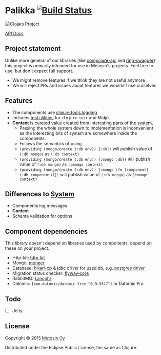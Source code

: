 # Palikka [![Build Status](https://travis-ci.org/metosin/palikka.svg?branch=master)](https://travis-ci.org/metosin/palikka)

[![Clojars Project](http://clojars.org/metosin/palikka/latest-version.svg)](http://clojars.org/metosin/palikka)

[API Docs](http://metosin.github.io/palikka/palikka.core.html).

## Project statement

Unlike more general of our libraries (like
[compojure-api](https://github.com/metosin/compojure-api) and
[ring-swagger](https://github.com/metosin/ring-swagger)) this project is
primarily intended for use in Metosin's projects. Feel free to use, but
don't expect full support.

- We might remove features if we think they are not useful anymore
- We will reject PRs and issues about features we wouldn't use ourselves

## Features

- The components use [clojure.tools.logging](https://github.com/clojure/tools.logging)
- Includes [test utilities](./src/palikka/test_utils.clj) for `clojure.test` and Midje.
- **Context** is curated value created from interesting parts of the system.
    - Passing the whole system down to implementation is inconvenient as the
    interesting bits of system are somewhere inside the components.
    - Follows the semantics of using
    - `(providing (mongo/create (:db env)) [:db])` will publish value of `(:db mongo)` as `(:db context)`
    - `(providing (mongo/create (:db env)) {:mongo :db})` will publish value of `(:db mongo)` as `(:mongo context)`
    - `(providing (mongo/create (:db env)) {:mongo (fn [component] (:db component))})` will publish value of `(:db mongo)` as `(:mongo context)`

## Differences to [System](https://github.com/danielsz/system)

- Components log messages
- **Context**
- Schema validation for options

## Component dependencies

This library doesn't depend on libraries used by components,
depend on these on your project.

- Http-kit: [http-kit](https://github.com/http-kit/http-kit)
- Mongo: [monger](https://github.com/michaelklishin/monger)
- Database: [hikari-cp](https://github.com/tomekw/hikari-cp) & jdbc driver for used db, e.g. [postgres driver](http://mvnrepository.com/artifact/org.postgresql/postgresql)
- Migration status checker: [flyway-core](http://mvnrepository.com/artifact/com.googlecode.flyway/flyway-core)
- RabbitMQ: [Langohr](https://github.com/michaelklishin/langohr)
- Datomic: `[com.datomic/datomic-free "0.9.5327"]` or Datomic Pro

## Todo

- [ ] Jetty

## License

Copyright © 2015 [Metosin Oy](http://www.metosin.fi)

Distributed under the Eclipse Public License, the same as Clojure.
